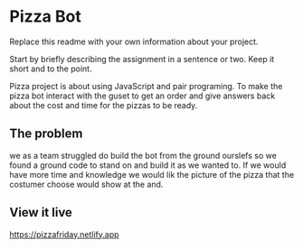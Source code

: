 # Pizza Bot

Replace this readme with your own information about your project. 

Start by briefly describing the assignment in a sentence or two. Keep it short and to the point.

Pizza project is about using JavaScript and pair programing. To make the pizza bot interact with the guset to get an order and give answers back about the cost and time for the pizzas to be ready.

## The problem

we as a team struggled do build the bot from the ground ourslefs so we found a ground code to stand on and build it as we wanted to. If we would have more time and knowledge we would lik the picture of the pizza that the costumer choose would show at the and.

## View it live

https://pizzafriday.netlify.app

